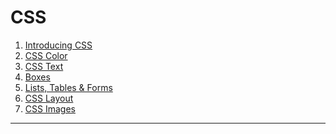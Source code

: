 # CSS

1. [Introducing CSS](https://github.com/olem-diga/CSS/blob/main/0.%20Introducing%20CSS/Introducing%20CSS.md)
2. [CSS Color](https://github.com/olem-diga/CSS/blob/main/1.%20Color/CSS%20Color.md)
3. [CSS Text]()
4. [Boxes]()
5. [Lists, Tables & Forms]()
6. [CSS Layout]()
7. [CSS Images]()

---
